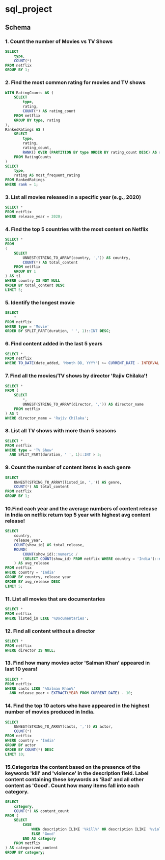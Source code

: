 # sql_project
## Schema
### 1. Count the number of Movies vs TV Shows
```sql
SELECT 
    type,
    COUNT(*)
FROM netflix
GROUP BY 1;
```
### 2. Find the most common rating for movies and TV shows
```sql
WITH RatingCounts AS (
    SELECT 
        type,
        rating,
        COUNT(*) AS rating_count
    FROM netflix
    GROUP BY type, rating
),
RankedRatings AS (
    SELECT 
        type,
        rating,
        rating_count,
        RANK() OVER (PARTITION BY type ORDER BY rating_count DESC) AS rank
    FROM RatingCounts
)
SELECT 
    type,
    rating AS most_frequent_rating
FROM RankedRatings
WHERE rank = 1;

```
### 3. List all movies released in a specific year (e.g., 2020)
```sql
SELECT * 
FROM netflix
WHERE release_year = 2020;
```
### 4. Find the top 5 countries with the most content on Netflix
```sql
SELECT * 
FROM
(
    SELECT 
        UNNEST(STRING_TO_ARRAY(country, ',')) AS country,
        COUNT(*) AS total_content
    FROM netflix
    GROUP BY 1
) AS t1
WHERE country IS NOT NULL
ORDER BY total_content DESC
LIMIT 5;
```


### 5. Identify the longest movie
```sql
SELECT 
    *
FROM netflix
WHERE type = 'Movie'
ORDER BY SPLIT_PART(duration, ' ', 1)::INT DESC;
```



### 6. Find content added in the last 5 years
```sql
SELECT *
FROM netflix
WHERE TO_DATE(date_added, 'Month DD, YYYY') >= CURRENT_DATE - INTERVAL '5 years';
```


### 7. Find all the movies/TV shows by director 'Rajiv Chilaka'!
```sql
SELECT *
FROM (
    SELECT 
        *,
        UNNEST(STRING_TO_ARRAY(director, ',')) AS director_name
    FROM netflix
) AS t
WHERE director_name = 'Rajiv Chilaka';
```


### 8. List all TV shows with more than 5 seasons
```sql
SELECT *
FROM netflix
WHERE type = 'TV Show'
  AND SPLIT_PART(duration, ' ', 1)::INT > 5;
```
  
### 9. Count the number of content items in each genre
```sql
SELECT 
    UNNEST(STRING_TO_ARRAY(listed_in, ',')) AS genre,
    COUNT(*) AS total_content
FROM netflix
GROUP BY 1;
```


### 10.Find each year and the average numbers of content release in India on netflix return top 5 year with highest avg content release!

```sql
SELECT 
    country,
    release_year,
    COUNT(show_id) AS total_release,
    ROUND(
        COUNT(show_id)::numeric /
        (SELECT COUNT(show_id) FROM netflix WHERE country = 'India')::numeric * 100, 2
    ) AS avg_release
FROM netflix
WHERE country = 'India'
GROUP BY country, release_year
ORDER BY avg_release DESC
LIMIT 5;
```


### 11. List all movies that are documentaries

```sql
SELECT * 
FROM netflix
WHERE listed_in LIKE '%Documentaries';
```

### 12. Find all content without a director
```sql
SELECT * 
FROM netflix
WHERE director IS NULL;
```

### 13. Find how many movies actor 'Salman Khan' appeared in last 10 years!
```sql
SELECT * 
FROM netflix
WHERE casts LIKE '%Salman Khan%'
  AND release_year > EXTRACT(YEAR FROM CURRENT_DATE) - 10;
```
  
### 14. Find the top 10 actors who have appeared in the highest number of movies produced in India.
```sql
SELECT 
    UNNEST(STRING_TO_ARRAY(casts, ',')) AS actor,
    COUNT(*)
FROM netflix
WHERE country = 'India'
GROUP BY actor
ORDER BY COUNT(*) DESC
LIMIT 10;
```

### 15.Categorize the content based on the presence of the keywords 'kill' and 'violence' in the description field. Label content containing these keywords as 'Bad' and all other content as 'Good'. Count how many items fall into each category.
```sql
SELECT 
    category,
    COUNT(*) AS content_count
FROM (
    SELECT 
        CASE 
            WHEN description ILIKE '%kill%' OR description ILIKE '%violence%' THEN 'Bad'
            ELSE 'Good'
        END AS category
    FROM netflix
) AS categorized_content
GROUP BY category;
```
